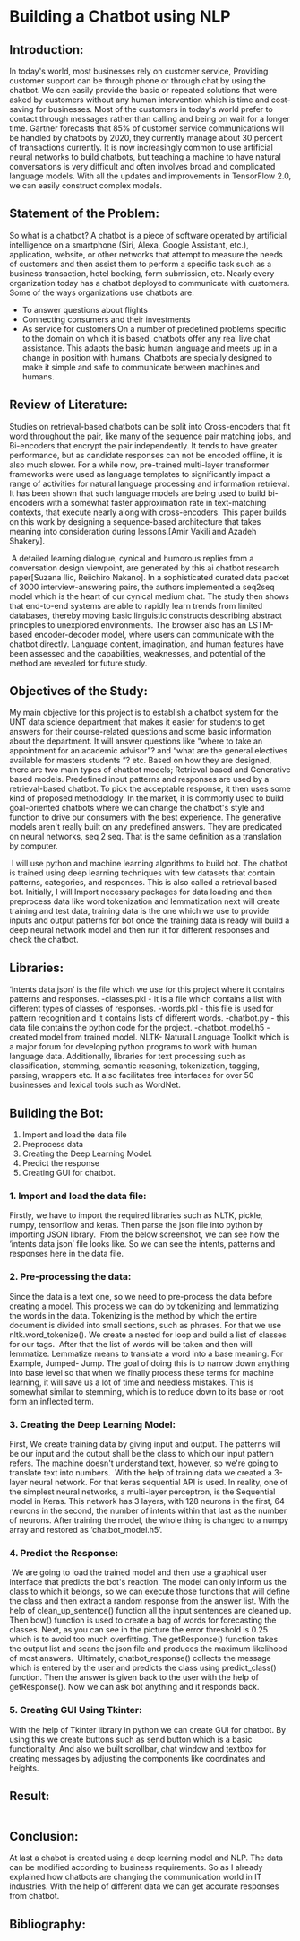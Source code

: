 # Building a Chatbot using NLP
## Introduction:
In today's world, most businesses rely on customer service, Providing customer support can be through phone or through chat by using the chatbot. We can easily provide the basic or repeated solutions that were asked by customers without any human intervention which is time and cost-saving for businesses. Most of the customers in today's world prefer to contact through messages rather than calling and being on wait for a longer time.
Gartner forecasts that 85% of customer service communications will be handled by chatbots by 2020, they currently manage about 30 percent of transactions currently. It is now increasingly common to use artificial neural networks to build chatbots, but teaching a machine to have natural conversations is very difficult and often involves broad and complicated language models. With all the updates and improvements in TensorFlow 2.0, we can easily construct complex models.
## Statement of the Problem:
So what is a chatbot?
A chatbot is a piece of software operated by artificial intelligence on a smartphone (Siri, Alexa, Google Assistant, etc.), application, website, or other networks that attempt to measure the needs of customers and then assist them to perform a specific task such as a business transaction, hotel booking, form submission, etc. Nearly every organization today has a chatbot deployed to communicate with customers. Some of the ways organizations use chatbots are: 
- To answer questions about flights 
- Connecting consumers and their investments 
- As service for customers
On a number of predefined problems specific to the domain on which it is based, chatbots offer any real live chat assistance. This adapts the basic human language and meets up in a change in position with humans. Chatbots are specially designed to make it simple and safe to communicate between machines and humans.
![]()
## Review of Literature:
Studies on retrieval-based chatbots can be split into Cross-encoders that fit word throughout the pair, like many of the sequence pair matching jobs, and Bi-encoders that encrypt the pair independently. It tends to have greater performance, but as candidate responses can not be encoded offline, it is also much slower. For a while now, pre-trained multi-layer transformer frameworks were used as language templates to significantly impact a range of activities for natural language processing and information retrieval.  It has been shown that such language models are being used to build bi-encoders with a somewhat faster approximation rate in text-matching contexts, that execute nearly along with cross-encoders. This paper builds on this work by designing a sequence-based architecture that takes meaning into consideration during lessons.[Amir Vakili and Azadeh Shakery].

![]()
A detailed learning dialogue, cynical and humorous replies from a conversation design viewpoint, are generated by this ai chatbot research paper[Suzana Ilic, Reiichiro Nakano]. In a sophisticated curated data packet of 3000 interview-answering pairs, the authors implemented a seq2seq model which is the heart of our cynical medium chat. The study then shows that end-to-end systems are able to rapidly learn trends from limited databases, thereby moving basic linguistic constructs describing abstract principles to unexplored environments. The browser also has an LSTM-based encoder-decoder model, where users can communicate with the chatbot directly. Language content, imagination, and human features have been assessed and the capabilities, weaknesses, and potential of the method are revealed for future study.
![]()
## Objectives of the Study:
My main objective for this project is to establish a chatbot system for the UNT  data science department that makes it easier for students to get answers for their course-related questions and some basic information about the department. It will answer questions like “where to take an appointment for an academic advisor”? and “what are the general electives available for masters students ”? etc. 
                                         Based on how they are designed, there are two main types of chatbot models; Retrieval based and Generative based models. Predefined input patterns and responses are used by a retrieval-based chatbot. To pick the acceptable response, it then uses some kind of proposed methodology. In the market, it is commonly used to build goal-oriented chatbots where we can change the chatbot's style and function to drive our consumers with the best experience. The generative models aren't really built on any predefined answers. They are predicated on neural networks, seq 2 seq. That is the same definition as a translation by computer. 

![]()
  I will use python and machine learning algorithms to build bot. The chatbot is trained using deep learning techniques with few datasets that contain patterns, categories, and responses. This is also called a retrieval based bot. Initially, I will Import necessary packages for data loading and then preprocess data like word tokenization and lemmatization next will create training and test data, training data is the one which we use to provide inputs and output patterns for bot once the training data is ready will build a deep neural network model and then run it for different responses and check the chatbot.
## Libraries:
‘Intents data.json’ is the file which we use for this project where it contains patterns and responses.
-classes.pkl - it is a file which contains a list with different types of classes of responses.
-words.pkl - this file is used for pattern recognition and it contains lists of different words.
-chatbot.py - this data file contains the python code for the project.
-chatbot_model.h5 -  created model from trained model.
NLTK- Natural Language Toolkit which is a major forum for developing python programs to work with human language data. Additionally, libraries for text processing such as classification, stemming, semantic reasoning, tokenization, tagging, parsing, wrappers etc. It also facilitates free interfaces for over 50 businesses and lexical tools such as WordNet.
## Building the Bot:
1. Import and load the data file
2. Preprocess data
3. Creating the Deep Learning Model.
4. Predict the response
5. Creating GUI for chatbot.

### 1. Import and load the data file:
Firstly, we have to import the required libraries such as NLTK, pickle, numpy, tensorflow and keras. Then parse the json file into python by importing JSON library.
![]()
From the below screenshot, we can see how the ‘intents data.json’ file looks like. So we can see the intents, patterns and responses here in the data file.
![]()
### 2. Pre-processing the data:
Since the data is a text one, so we need to pre-process the data before creating a model. This process we can do by tokenizing and lemmatizing the words in the data. Tokenizing is the method by which the entire document is divided into small sections, such as phrases. For that we use nltk.word_tokenize(). We create a nested for loop and build a list of classes for our tags.
![]()
After that the list of words will be taken and then will lemmatize. Lemmatize means to translate a word into a base meaning. For Example, Jumped- Jump. The goal of doing this is to narrow down anything into base level so that when we finally process these terms for machine learning, it will save us a lot of time and needless mistakes. This is somewhat similar to stemming, which is to reduce down to its base or root form an inflected term.
![]()
### 3. Creating the Deep Learning Model:
First, We create training data by giving input and output. The patterns will be our input and the output shall be the class to which our input pattern refers. The machine doesn't understand text, however, so we're going to translate text into numbers.
![]()
With the help of training data we created a 3-layer neural network. For that keras sequential API is used. In reality, one of the simplest neural networks, a multi-layer perceptron, is the Sequential model in Keras. This network has 3 layers, with 128 neurons in the first, 64 neurons in the second, the number of intents within that last as the number of neurons. After training the model, the whole thing is changed to a numpy array and restored as ‘chatbot_model.h5’.
### 4. Predict the Response:
![]()
We are going to load the trained model and then use a graphical user interface that predicts the bot's reaction. The model can only inform us the class to which it belongs, so we can execute those functions that will define the class and then extract a random response from the answer list.
With the help of clean_up_sentence() function all the input sentences are cleaned up. Then bow() function is used to create a bag of words for forecasting the classes. Next, as you can see in the picture the error threshold is 0.25 which is to avoid too much overfitting.  The getResponse() function takes the output list and scans the json file and produces the maximum likelihood of most answers. 
![]()
Ultimately, chatbot_response() collects the message which is entered by the user and predicts the class using predict_class() function. Then the answer is given back to the user with the help of getResponse(). Now we can ask bot anything and it responds back.
![]()
### 5. Creating GUI Using Tkinter:
With the help of  Tkinter library in python we can create GUI for chatbot. By using this we create buttons such as send button which is a basic functionality. And also we built scrollbar, chat window and textbox for creating messages by adjusting the components like coordinates and heights.
![]()
##  Result:
![]()
## Conclusion:
At last a chabot is created using a deep learning model and NLP. The data can be modified according to business requirements. So as I already explained how chatbots are changing the communication world in IT industries. With the help of different data we can get accurate responses from chatbot.
## Bibliography:
